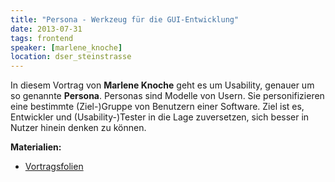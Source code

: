 ```yaml
---
title: "Persona - Werkzeug für die GUI-Entwicklung"
date: 2013-07-31
tags: frontend
speaker: [marlene_knoche]
location: dser_steinstrasse
---
```


In diesem Vortrag von **Marlene Knoche** geht es um Usability, genauer um so genannte **Persona**. Personas sind Modelle
von Usern. Sie personifizieren eine bestimmte (Ziel-)Gruppe von Benutzern einer Software. Ziel ist es, Entwickler und
(Usability-)Tester in die Lage zuversetzen, sich besser in Nutzer hinein denken zu können.

**Materialien:**

- [Vortragsfolien](/downloads/juggr_personas.pdf)
